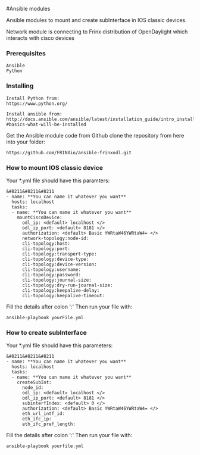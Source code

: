 #Ansible modules

Ansible modules to mount and create subInterface in IOS classic devices.

Network module is connecting to Frinx distribution of OpenDaylight which interacts with cisco devices

### Prerequisites


```
Ansible
Python
```

### Installing
```
Install Python from:
https://www.python.org/

Install ansible from:
http://docs.ansible.com/ansible/latest/installation_guide/intro_installation.html?#basics-what-will-be-installed
```
Get the Ansible module code from Github
clone the repository from here into your folder:
```
https://github.com/FRINXio/ansible-frinxodl.git
```


### How to mount IOS classic device
Your *.yml file should have this paramters:
```
&#8211&#8211&#8211
- name: **You can name it whatever you want**
  hosts: localhost
  tasks:
  - name: **You can name it whatever you want**
    mountCiscoDevice:
      odl_ip: <default> localhost </>
      odl_ip_port: <default> 8181 </>
      authorization: <default> Basic YWRtaW46YWRtaW4= </>
      network-topology:node-id:
      cli-topology:host:
      cli-topology:port:
      cli-topology:transport-type:
      cli-topology:device-type:
      cli-topology:device-version:
      cli-topology:username:
      cli-topology:password:
      cli-topology:journal-size:
      cli-topology:dry-run-journal-size:
      cli-topology:keepalive-delay:
      cli-topology:keepalive-timeout:
```

Fill the details after colon ':'
Then run your file with:
```
ansible-playbook yourFile.yml
```

### How to create subInterface

Your *.yml file should have this parameters:

```
&#8211&#8211&#8211
- name: **You can name it whatever you want**
  hosts: localhost
  tasks:
  - name: **You can name it whatever you want**
    createSubInt:
      node_id:
      odl_ip: <default> localhost </>
      odl_ip_port: <default> 8181 </>
      subinterfIndex: <default> 0 </>
      authorization: <default> Basic YWRtaW46YWRtaW4= </>
      eth_url_intf_id:
      eth_ifc_ip:
      eth_ifc_pref_length:
```
Fill the details after colon ':'
Then run your file with:
```
ansible-playbook yourfile.yml
```
